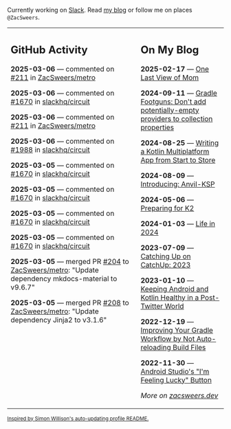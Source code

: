 Currently working on [Slack](https://slack.com/). Read [my blog](https://zacsweers.dev/) or follow me on places `@ZacSweers`.

<table><tr><td valign="top" width="60%">

## GitHub Activity
<!-- githubActivity starts -->
**2025-03-06** — commented on [#211](https://github.com/ZacSweers/metro/issues/211#issuecomment-2704871466) in [ZacSweers/metro](https://github.com/ZacSweers/metro)

**2025-03-06** — commented on [#1670](https://github.com/slackhq/circuit/issues/1670#issuecomment-2704843631) in [slackhq/circuit](https://github.com/slackhq/circuit)

**2025-03-06** — commented on [#211](https://github.com/ZacSweers/metro/issues/211#issuecomment-2704605787) in [ZacSweers/metro](https://github.com/ZacSweers/metro)

**2025-03-06** — commented on [#1988](https://github.com/slackhq/circuit/issues/1988#issuecomment-2702863233) in [slackhq/circuit](https://github.com/slackhq/circuit)

**2025-03-05** — commented on [#1670](https://github.com/slackhq/circuit/issues/1670#issuecomment-2702761005) in [slackhq/circuit](https://github.com/slackhq/circuit)

**2025-03-05** — commented on [#1670](https://github.com/slackhq/circuit/issues/1670#issuecomment-2702589973) in [slackhq/circuit](https://github.com/slackhq/circuit)

**2025-03-05** — commented on [#1670](https://github.com/slackhq/circuit/issues/1670#issuecomment-2702549637) in [slackhq/circuit](https://github.com/slackhq/circuit)

**2025-03-05** — commented on [#1670](https://github.com/slackhq/circuit/issues/1670#issuecomment-2702504884) in [slackhq/circuit](https://github.com/slackhq/circuit)

**2025-03-05** — merged PR [#204](https://github.com/ZacSweers/metro/pull/204) to [ZacSweers/metro](https://github.com/ZacSweers/metro): "Update dependency mkdocs-material to v9.6.7"

**2025-03-05** — merged PR [#208](https://github.com/ZacSweers/metro/pull/208) to [ZacSweers/metro](https://github.com/ZacSweers/metro): "Update dependency Jinja2 to v3.1.6"
<!-- githubActivity ends -->
</td><td valign="top" width="40%">

## On My Blog
<!-- blog starts -->
**2025-02-17** — [One Last View of Mom](https://www.zacsweers.dev/one-last-view-of-mom/)

**2024-09-11** — [Gradle Footguns: Don't add potentially-empty providers to collection properties](https://www.zacsweers.dev/gradle-footgun-adding-empty-providers-to-collection-properties/)

**2024-08-25** — [Writing a Kotlin Multiplatform App from Start to Store](https://www.zacsweers.dev/writing-a-kotlin-multiplatform-app-from-start-to-store/)

**2024-08-09** — [Introducing: Anvil-KSP](https://www.zacsweers.dev/introducing-anvil-ksp/)

**2024-05-06** — [Preparing for K2](https://www.zacsweers.dev/preparing-for-k2/)

**2024-01-03** — [Life in 2024](https://www.zacsweers.dev/life-in-2024/)

**2023-07-09** — [Catching Up on CatchUp: 2023](https://www.zacsweers.dev/catching-up-on-catchup-2023/)

**2023-01-10** — [Keeping Android and Kotlin Healthy in a Post-Twitter World](https://www.zacsweers.dev/keeping-android-healthy/)

**2022-12-19** — [Improving Your Gradle Workflow by Not Auto-reloading Build Files](https://www.zacsweers.dev/improving-your-workflow-by-not-auto-reloading-build-files/)

**2022-11-30** — [Android Studio's "I'm Feeling Lucky" Button](https://www.zacsweers.dev/android-studios-im-feeling-lucky-button/)
<!-- blog ends -->
_More on [zacsweers.dev](https://zacsweers.dev/)_
</td></tr></table>

<sub><a href="https://simonwillison.net/2020/Jul/10/self-updating-profile-readme/">Inspired by Simon Willison's auto-updating profile README.</a></sub>